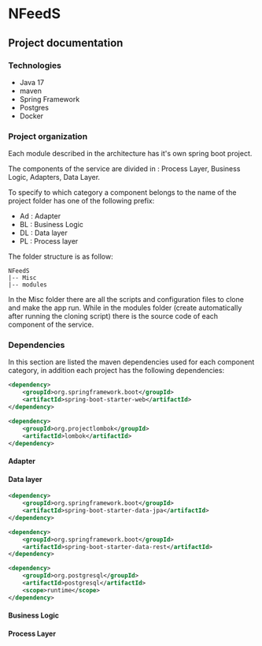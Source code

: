 # NFeedS

## Project documentation

### Technologies

- Java 17
- maven
- Spring Framework
- Postgres
- Docker

### Project organization

Each module described in the architecture has it's own spring boot project.

The components of the service are divided in : Process Layer, Business Logic, Adapters, Data Layer.

To specify to which category a component belongs to the name of the project folder has one of the following prefix:
- Ad : Adapter
- BL : Business Logic
- DL : Data layer
- PL : Process layer

The folder structure is as follow:

```
NFeedS
|-- Misc
|-- modules
```

In the Misc folder there are all the scripts and configuration files to clone and make the app run.
While in the modules folder (create automatically after running the cloning script) there is the source code of each
component of the service.

### Dependencies

In this section are listed the maven dependencies used for each component category, in addition each project has the 
following dependencies:

```xml
<dependency>
    <groupId>org.springframework.boot</groupId>
    <artifactId>spring-boot-starter-web</artifactId>
</dependency>

<dependency>
    <groupId>org.projectlombok</groupId>
    <artifactId>lombok</artifactId>
</dependency>
```

#### Adapter

#### Data layer

```xml
<dependency>
    <groupId>org.springframework.boot</groupId>
    <artifactId>spring-boot-starter-data-jpa</artifactId>
</dependency>

<dependency>
    <groupId>org.springframework.boot</groupId>
    <artifactId>spring-boot-starter-data-rest</artifactId>
</dependency>

<dependency>
    <groupId>org.postgresql</groupId>
    <artifactId>postgresql</artifactId>
    <scope>runtime</scope>
</dependency>
```

#### Business Logic

#### Process Layer

